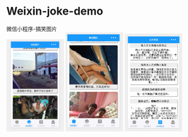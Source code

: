 # Weixin-joke-demo
微信小程序-搞笑图片
<br>
<img src="shot/shot2.png" width="30%"/>
<img src="shot/shot4.png" width="30%"/>
<img src="shot/shot5.png" width="30%"/>
